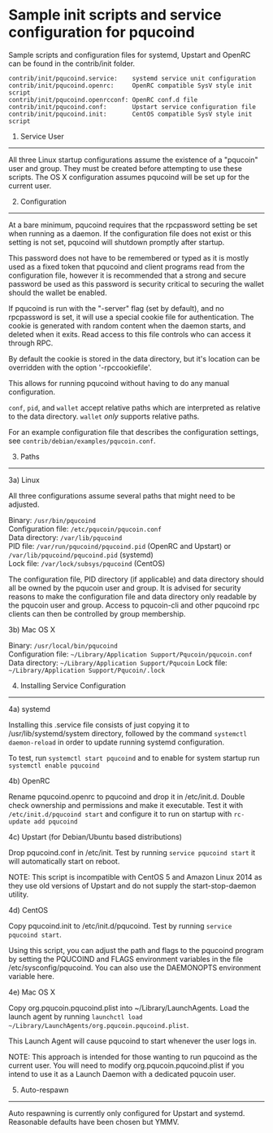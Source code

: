 Sample init scripts and service configuration for pqucoind
==========================================================

Sample scripts and configuration files for systemd, Upstart and OpenRC
can be found in the contrib/init folder.

    contrib/init/pqucoind.service:    systemd service unit configuration
    contrib/init/pqucoind.openrc:     OpenRC compatible SysV style init script
    contrib/init/pqucoind.openrcconf: OpenRC conf.d file
    contrib/init/pqucoind.conf:       Upstart service configuration file
    contrib/init/pqucoind.init:       CentOS compatible SysV style init script

1. Service User
---------------------------------

All three Linux startup configurations assume the existence of a "pqucoin" user
and group.  They must be created before attempting to use these scripts.
The OS X configuration assumes pqucoind will be set up for the current user.

2. Configuration
---------------------------------

At a bare minimum, pqucoind requires that the rpcpassword setting be set
when running as a daemon.  If the configuration file does not exist or this
setting is not set, pqucoind will shutdown promptly after startup.

This password does not have to be remembered or typed as it is mostly used
as a fixed token that pqucoind and client programs read from the configuration
file, however it is recommended that a strong and secure password be used
as this password is security critical to securing the wallet should the
wallet be enabled.

If pqucoind is run with the "-server" flag (set by default), and no rpcpassword is set,
it will use a special cookie file for authentication. The cookie is generated with random
content when the daemon starts, and deleted when it exits. Read access to this file
controls who can access it through RPC.

By default the cookie is stored in the data directory, but it's location can be overridden
with the option '-rpccookiefile'.

This allows for running pqucoind without having to do any manual configuration.

`conf`, `pid`, and `wallet` accept relative paths which are interpreted as
relative to the data directory. `wallet` *only* supports relative paths.

For an example configuration file that describes the configuration settings,
see `contrib/debian/examples/pqucoin.conf`.

3. Paths
---------------------------------

3a) Linux

All three configurations assume several paths that might need to be adjusted.

Binary:              `/usr/bin/pqucoind`  
Configuration file:  `/etc/pqucoin/pqucoin.conf`  
Data directory:      `/var/lib/pqucoind`  
PID file:            `/var/run/pqucoind/pqucoind.pid` (OpenRC and Upstart) or `/var/lib/pqucoind/pqucoind.pid` (systemd)  
Lock file:           `/var/lock/subsys/pqucoind` (CentOS)  

The configuration file, PID directory (if applicable) and data directory
should all be owned by the pqucoin user and group.  It is advised for security
reasons to make the configuration file and data directory only readable by the
pqucoin user and group.  Access to pqucoin-cli and other pqucoind rpc clients
can then be controlled by group membership.

3b) Mac OS X

Binary:              `/usr/local/bin/pqucoind`  
Configuration file:  `~/Library/Application Support/Pqucoin/pqucoin.conf`  
Data directory:      `~/Library/Application Support/Pqucoin`
Lock file:           `~/Library/Application Support/Pqucoin/.lock`

4. Installing Service Configuration
-----------------------------------

4a) systemd

Installing this .service file consists of just copying it to
/usr/lib/systemd/system directory, followed by the command
`systemctl daemon-reload` in order to update running systemd configuration.

To test, run `systemctl start pqucoind` and to enable for system startup run
`systemctl enable pqucoind`

4b) OpenRC

Rename pqucoind.openrc to pqucoind and drop it in /etc/init.d.  Double
check ownership and permissions and make it executable.  Test it with
`/etc/init.d/pqucoind start` and configure it to run on startup with
`rc-update add pqucoind`

4c) Upstart (for Debian/Ubuntu based distributions)

Drop pqucoind.conf in /etc/init.  Test by running `service pqucoind start`
it will automatically start on reboot.

NOTE: This script is incompatible with CentOS 5 and Amazon Linux 2014 as they
use old versions of Upstart and do not supply the start-stop-daemon utility.

4d) CentOS

Copy pqucoind.init to /etc/init.d/pqucoind. Test by running `service pqucoind start`.

Using this script, you can adjust the path and flags to the pqucoind program by
setting the PQUCOIND and FLAGS environment variables in the file
/etc/sysconfig/pqucoind. You can also use the DAEMONOPTS environment variable here.

4e) Mac OS X

Copy org.pqucoin.pqucoind.plist into ~/Library/LaunchAgents. Load the launch agent by
running `launchctl load ~/Library/LaunchAgents/org.pqucoin.pqucoind.plist`.

This Launch Agent will cause pqucoind to start whenever the user logs in.

NOTE: This approach is intended for those wanting to run pqucoind as the current user.
You will need to modify org.pqucoin.pqucoind.plist if you intend to use it as a
Launch Daemon with a dedicated pqucoin user.

5. Auto-respawn
-----------------------------------

Auto respawning is currently only configured for Upstart and systemd.
Reasonable defaults have been chosen but YMMV.
